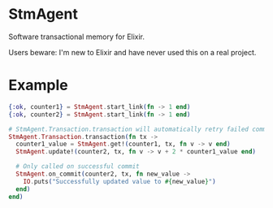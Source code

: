 # StmAgent

Software transactional memory for Elixir.  

Users beware: I'm new to Elixir and have never used this on a real project.

# Example
```elixir
{:ok, counter1} = StmAgent.start_link(fn -> 1 end)
{:ok, counter2} = StmAgent.start_link(fn -> 1 end)

# StmAgent.Transaction.transaction will automatically retry failed commits
StmAgent.Transaction.transaction(fn tx ->
  counter1_value = StmAgent.get!(counter1, tx, fn v -> v end)
  StmAgent.update!(counter2, tx, fn v -> v + 2 * counter1_value end)

  # Only called on successful commit
  StmAgent.on_commit(counter2, tx, fn new_value ->
    IO.puts("Successfully updated value to #{new_value}")
  end)
end)
```
